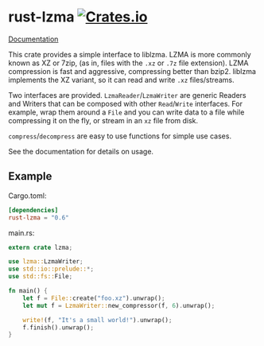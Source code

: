 # rust-lzma [![Crates.io](https://img.shields.io/crates/v/rust-lzma.svg)](https://crates.io/crates/rust-lzma) #

[Documentation](https://docs.rs/rust-lzma/)

This crate provides a simple interface to liblzma.  LZMA is more commonly known
as XZ or 7zip, (as in, files with the `.xz` or `.7z` file extension). LZMA
compression is fast and aggressive, compressing better than bzip2.  liblzma
implements the XZ variant, so it can read and write `.xz` files/streams.

Two interfaces are provided.  `LzmaReader`/`LzmaWriter` are generic Readers and
Writers that can be composed with other `Read`/`Write` interfaces.  For example,
wrap them around a `File` and you can write data to a file while compressing it
on the fly, or stream in an `xz` file from disk.

`compress`/`decompress` are easy to use functions for simple use cases.

See the documentation for details on usage.


## Example ##
Cargo.toml:
```toml
[dependencies]
rust-lzma = "0.6"
```
main.rs:
```Rust
extern crate lzma;

use lzma::LzmaWriter;
use std::io::prelude::*;
use std::fs::File;

fn main() {
	let f = File::create("foo.xz").unwrap();
	let mut f = LzmaWriter::new_compressor(f, 6).unwrap();

	write!(f, "It's a small world!").unwrap();
	f.finish().unwrap();
}
```
